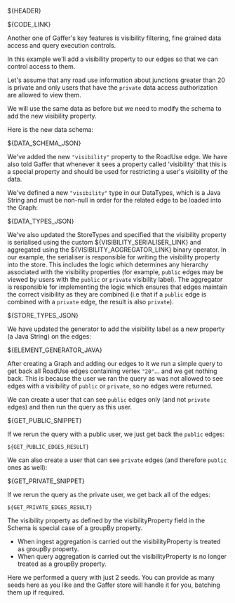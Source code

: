 ${HEADER}

${CODE_LINK}

Another one of Gaffer's key features is visibility filtering, fine grained data access and query execution controls. 

In this example we'll add a visibility property to our edges so that we can control access to them.

Let's assume that any road use information about junctions greater than 20 is private and only users that have the `private` data access authorization are allowed to view them.

We will use the same data as before but we need to modify the schema to add the new visibility property.

Here is the new data schema:

${DATA_SCHEMA_JSON}

We've added the new `"visibility"` property to the RoadUse edge. We have also told Gaffer that whenever it sees a property called 'visibility' that this is a special property and should be used for restricting a user's visibility of the data.

We've defined a new `"visibility"` type in our DataTypes, which is a Java String and must be non-null in order for the related edge to be loaded into the Graph:

${DATA_TYPES_JSON}

We've also updated the StoreTypes and specified that the visibility property is serialised using the custom ${VISIBILITY_SERIALISER_LINK} and aggregated using the ${VISIBILITY_AGGREGATOR_LINK} binary operator. In our example, the serialiser is responsible for writing the visibility property into the store. This includes the logic which determines any hierarchy associated with the visibility properties (for example, `public` edges may be viewed by users with the `public` or `private` visibility label). The aggregator is responsible for implementing the logic which ensures that edges maintain the correct visibility as they are combined (i.e that if a `public` edge is combined with a `private` edge, the result is also `private`).

${STORE_TYPES_JSON}

We have updated the generator to add the visibility label as a new property (a Java String) on the edges:

${ELEMENT_GENERATOR_JAVA}

After creating a Graph and adding our edges to it we run a simple query to get back all RoadUse edges containing vertex `"20"`... and we get nothing back.
This is because the user we ran the query as was not allowed to see edges with a visibility of `public` or `private`, so no edges were returned.

We can create a user that can see `public` edges only (and not `private` edges) and then run the query as this user.

${GET_PUBLIC_SNIPPET}

If we rerun the query with a public user, we just get back the `public` edges:

```
${GET_PUBLIC_EDGES_RESULT}
```

We can also create a user that can see `private` edges (and therefore `public` ones as well):

${GET_PRIVATE_SNIPPET}

If we rerun the query as the private user, we get back all of the edges:

```
${GET_PRIVATE_EDGES_RESULT}
```

The visibility property as defined by the visibilityProperty field in the Schema is special case of a groupBy property.
- When ingest aggregation is carried out the visibilityProperty is treated as groupBy property.
- When query aggregation is carried out the visibilityProperty is no longer treated as a groupBy property.

Here we performed a query with just 2 seeds. You can provide as many seeds here as you like and the Gaffer store will handle it for you, batching them up if required.
